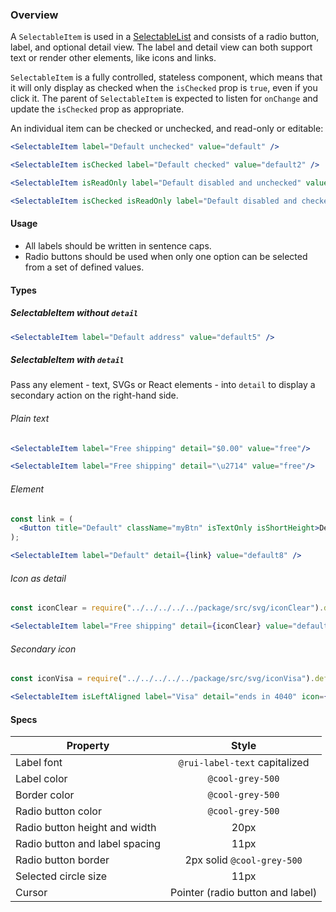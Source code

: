 ### Overview

A `SelectableItem` is used in a [SelectableList](./#!/SelectableList) and consists of a radio button, label, and optional detail view. The label and detail view can both support text or render other elements, like icons and links.

`SelectableItem` is a fully controlled, stateless component, which means that it will only display as checked when the `isChecked` prop is `true`, even if you click it. The parent of `SelectableItem` is expected to listen for `onChange` and update the `isChecked` prop as appropriate.

An individual item can be checked or unchecked, and read-only or editable:

```jsx noeditor
<SelectableItem label="Default unchecked" value="default" />
```

```jsx noeditor
<SelectableItem isChecked label="Default checked" value="default2" />
```

```jsx noeditor
<SelectableItem isReadOnly label="Default disabled and unchecked" value="default3" />
```

```jsx noeditor
<SelectableItem isChecked isReadOnly label="Default disabled and checked" value="default4" />
```

#### Usage
- All labels should be written in sentence caps.
- Radio buttons should be used when only one option can be selected from a set of defined values.

#### Types

##### SelectableItem without `detail`

```jsx
<SelectableItem label="Default address" value="default5" />
```

##### SelectableItem with `detail`

Pass any element - text, SVGs or React elements - into `detail` to display a secondary action on the right-hand side.

###### Plain text

```jsx
<SelectableItem label="Free shipping" detail="$0.00" value="free"/>
```

```jsx
<SelectableItem label="Free shipping" detail="\u2714" value="free"/>
```

###### Element

```jsx
const link = (
  <Button title="Default" className="myBtn" isTextOnly isShortHeight>Default Text</Button>
);

<SelectableItem label="Default" detail={link} value="default8" />
```

###### Icon as detail
```jsx
const iconClear = require("../../../../../package/src/svg/iconClear").default;

<SelectableItem label="Free shipping" detail={iconClear} value="default9" />
```

###### Secondary icon
```jsx
const iconVisa = require("../../../../../package/src/svg/iconVisa").default;

<SelectableItem isLeftAligned label="Visa" detail="ends in 4040" icon={iconVisa} value="default123" />
```

#### Specs

|Property                                |Style                                |
|----------------------------------------|:-----------------------------------:|
|Label font                              | `@rui-label-text` capitalized       |
|Label color                             | `@cool-grey-500`                    |
|Border color                            | `@cool-grey-500`                    |
|Radio button color                      | `@cool-grey-500`                    |
|Radio button height and width           | 20px                                |
|Radio button and label spacing          | 11px                                |
|Radio button border                     | 2px solid `@cool-grey-500`          |
|Selected circle size                    | 11px                                |
|Cursor                                  | Pointer (radio button and label)    |
